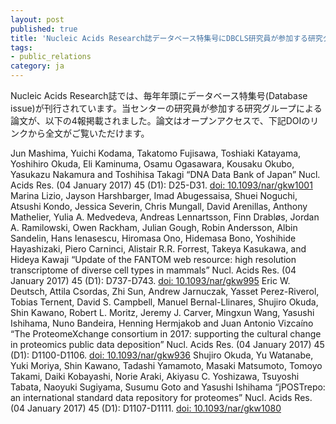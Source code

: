 ```yaml
---
layout: post
published: true
title: 'Nucleic Acids Research誌データベース特集号にDBCLS研究員が参加する研究グループによる論文が4報掲載されました。'
tags:
- public_relations
category: ja
---
```

Nucleic Acids Research誌では、毎年年頭にデータベース特集号(Database issue)が刊行されています。当センターの研究員が参加する研究グループによる論文が、以下の4報掲載されました。論文はオープンアクセスで、下記DOIのリンクから全文がご覧いただけます。

Jun Mashima, Yuichi Kodama, Takatomo Fujisawa, Toshiaki Katayama, Yoshihiro Okuda, Eli Kaminuma, Osamu Ogasawara, Kousaku Okubo, Yasukazu Nakamura and Toshihisa Takagi
“DNA Data Bank of Japan”
Nucl. Acids Res. (04 January 2017) 45 (D1): D25-D31.
[doi: 10.1093/nar/gkw1001](http://doi.org/10.1093/nar/gkw1001)
Marina Lizio, Jayson Harshbarger, Imad Abugessaisa, Shuei Noguchi, Atsushi Kondo, Jessica Severin, Chris Mungall, David Arenillas, Anthony Mathelier, Yulia A. Medvedeva, Andreas Lennartsson, Finn Drabløs, Jordan A. Ramilowski, Owen Rackham, Julian Gough, Robin Andersson, Albin Sandelin, Hans Ienasescu, Hiromasa Ono, Hidemasa Bono, Yoshihide Hayashizaki, Piero Carninci, Alistair R.R. Forrest, Takeya Kasukawa, and Hideya Kawaji
“Update of the FANTOM web resource: high resolution transcriptome of diverse cell types in mammals”
Nucl. Acids Res. (04 January 2017) 45 (D1): D737-D743.
[doi: 10.1093/nar/gkw995](http://doi.org/10.1093/nar/gkw995)
Eric W. Deutsch, Attila Csordas, Zhi Sun, Andrew Jarnuczak, Yasset Perez-Riverol, Tobias Ternent, David S. Campbell, Manuel Bernal-Llinares, Shujiro Okuda, Shin Kawano, Robert L. Moritz, Jeremy J. Carver, Mingxun Wang, Yasushi Ishihama, Nuno Bandeira, Henning Hermjakob and Juan Antonio Vizcaíno
“The ProteomeXchange consortium in 2017: supporting the cultural change in proteomics public data deposition”
Nucl. Acids Res. (04 January 2017) 45 (D1): D1100-D1106.
[doi: 10.1093/nar/gkw936](http://doi.org/10.1093/nar/gkw936)
Shujiro Okuda, Yu Watanabe, Yuki Moriya, Shin Kawano, Tadashi Yamamoto, Masaki Matsumoto, Tomoyo Takami, Daiki Kobayashi, Norie Araki, Akiyasu C. Yoshizawa, Tsuyoshi Tabata, Naoyuki Sugiyama, Susumu Goto and Yasushi Ishihama
“jPOSTrepo: an international standard data repository for proteomes”
Nucl. Acids Res. (04 January 2017) 45 (D1): D1107-D1111.
[doi: 10.1093/nar/gkw1080](http://doi.org/10.1093/nar/gkw1080)